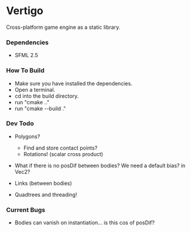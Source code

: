 # Vertigo
Cross-platform game engine as a static library.

### Dependencies
 - SFML 2.5

### How To Build
 - Make sure you have installed the dependencies.
 - Open a terminal.
 - cd into the build directory.
 - run "cmake .."
 - run "cmake --build ."

### Dev Todo
 - Polygons?
	 - Find and store contact points?
	 - Rotations! (scalar cross product)

 - What if there is no posDif between bodies? We need a default bias? in Vec2?
 - Links (between bodies)
 - Quadtrees and threading!

### Current Bugs
 - Bodies can vanish on instantiation... is this cos of posDif?

 